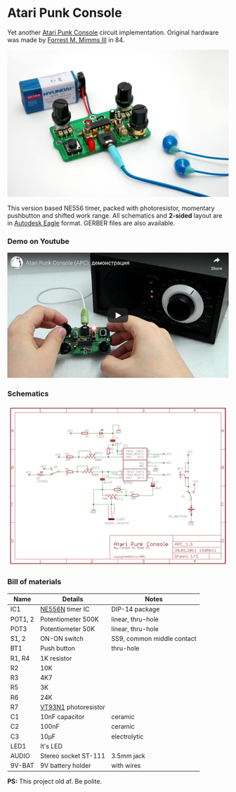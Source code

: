 # Atari Punk Console
Yet another [Atari Punk Console](https://en.wikipedia.org/wiki/Atari_Punk_Console) circuit implementation. Original hardware was made by [Forrest M. Mimms III](https://en.wikipedia.org/wiki/Forrest_Mims) in 84.

![Atari Punk Console](pics/InWork.jpg)

This version based NE556 timer, packed with photoresistor, momentary pushbutton and shifted work range. All schematics and **2-sided** layout are in [Autodesk Eagle](https://www.autodesk.com/products/eagle/features) format. GERBER files are also available.

### Demo on Youtube

[![Youtube](pics/Youtube-preview.png)](https://www.youtube.com/watch?v=IvUZwnpzhw8)

### Schematics 

![Schematics](pics/Schematic.jpg)

### Bill of materials

| Name | Details | Notes |
| --- | --- | --- |
| IC1 | [NE556N](https://datasheet.ciiva.com/26795/ne556n-26795322.pdf) timer IC | DIP-14 package |
| POT1, 2 | Potentiometer 500K | linear, thru-hole |
| POT3 | Potentiometer 50K | linear, thru-hole |
| S1, 2 | ON-ON switch | SS9, common middle contact |
| BT1 | Push button | thru-hole |
| R1, R4 | 1K resistor |  |
| R2 | 10K |  |
| R3 | 4K7 |  |
| R5 | 3K |  |
| R6 | 24K |  |
| R7 | [VT93N1](http://www.produktinfo.conrad.com/datenblaetter/125000-149999/140375-da-01-en-FOTOWIDERSTAND__VT_93_N2__THT_.pdf) photoresistor |  |
| C1 | 10nF capacitor | ceramic |
| C2 | 100nF | ceramic |
| C3 | 10µF | electrolytic |
| LED1 | It's LED |  |  
| AUDIO | Stereo socket ST-111 | 3.5mm jack |
| 9V-BAT | 9V battery holder | with wires |

**PS:** This project old af. Be polite.


